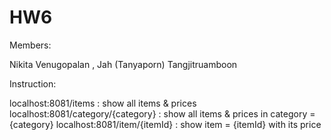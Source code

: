 # HW6

Members:

Nikita Venugopalan , Jah (Tanyaporn) Tangjitruamboon

Instruction:

localhost:8081/items : show all items & prices
localhost:8081/category/{category} : show all items & prices in category = {category}
localhost:8081/item/{itemId} : show item = {itemId} with its price
